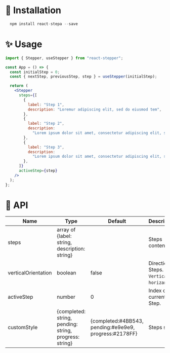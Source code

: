 # 🚀 Installation

```jsx
  npm install react-stepa --save
```

# ✨ Usage

```jsx
import { Stepper, useStepper } from "react-stepper";

const App = () => {
  const initialStep = 0;
  const { nextStep, previousStep, step } = useStepper(initialStep);

  return (
    <Stepper
      steps={[
        {
          label: "Step 1",
          description: "Loremur adipiscing elit, sed do eiusmod tem",
        },
        {
          label: "Step 2",
          description:
            "Lorem ipsum dolor sit amet, consectetur adipiscing elit, sed do eiusmod tempor incididunt ut labore et is nostru",
        },
        {
          label: "Step 3",
          description:
            "Lorem ipsum dolor sit amet, consectetur adipiscing elit, sed do eiusmod tempor incididunt ut labore et dolore magnminim veniam, quis nostru",
        },
      ]}
      activeStep={step}
    />
  );
};
```

# 📌 API

| Name                | Type                                         | Default        | Description                                 |
| ------------------- | -------------------------------------------- | -------------- | ------------------------------------------- |
| steps               | array of {label: string,<br/>description: string} |  |  Steps content.
| verticalOrientation | boolean                                      | false          | Direction of Steps.<br/> `Vertical` or `horizantal`. |
| activeStep          | number                                       | 0              | Index of current Step.                      |
| customStyle         | {completed: string,<br/>pending: string,<br/>progress: string}  |{completed:#4BB543,<br/>pending:#e9e9e9,<br/>progress:#2178FF}   |  Steps style. |
                                  

 
 
 

```

```
